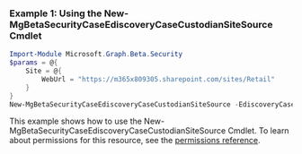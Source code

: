 ### Example 1: Using the New-MgBetaSecurityCaseEdiscoveryCaseCustodianSiteSource Cmdlet
```powershell
Import-Module Microsoft.Graph.Beta.Security
$params = @{
	Site = @{
		WebUrl = "https://m365x809305.sharepoint.com/sites/Retail"
	}
}
New-MgBetaSecurityCaseEdiscoveryCaseCustodianSiteSource -EdiscoveryCaseId $ediscoveryCaseId -EdiscoveryCustodianId $ediscoveryCustodianId -BodyParameter $params
```
This example shows how to use the New-MgBetaSecurityCaseEdiscoveryCaseCustodianSiteSource Cmdlet.
To learn about permissions for this resource, see the [permissions reference](/graph/permissions-reference).
